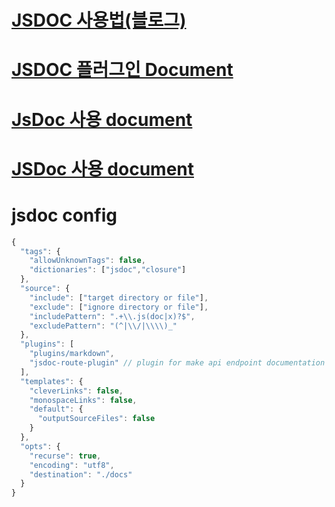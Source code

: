 # [JSDOC 사용법(블로그)](https://noogoonaa.tistory.com/36?category=855168)


# [JSDOC 플러그인 Document](https://www.npmjs.com/package/jsdoc)


# [JsDoc 사용 document](https://jsdoc.app/index.html)


# [JSDoc 사용 document](https://docs.w3cub.com/jsdoc/tags-class)



# jsdoc config
```javascript
{
  "tags": {
    "allowUnknownTags": false,
    "dictionaries": ["jsdoc","closure"]
  },
  "source": {
    "include": ["target directory or file"],
    "exclude": ["ignore directory or file"],
    "includePattern": ".+\\.js(doc|x)?$",
    "excludePattern": "(^|\\/|\\\\)_"
  },
  "plugins": [
    "plugins/markdown",
    "jsdoc-route-plugin" // plugin for make api endpoint documentation
  ],
  "templates": {
    "cleverLinks": false,
    "monospaceLinks": false,
    "default": {
      "outputSourceFiles": false
    }
  },
  "opts": {
    "recurse": true,
    "encoding": "utf8",
    "destination": "./docs"
  }
}
```
